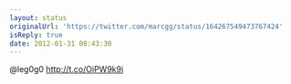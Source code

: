 ```yaml
---
layout: status
originalUrl: 'https://twitter.com/marcgg/status/164267549473767424'
isReply: true
date: 2012-01-31 08:43:30
---
```


@leg0g0 http://t.co/OiPW9k9i
